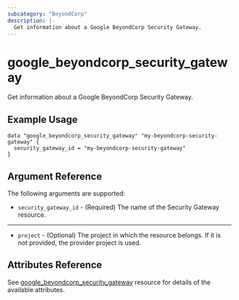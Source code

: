 ```yaml
---
subcategory: "BeyondCorp"
description: |-
  Get information about a Google BeyondCorp Security Gateway.
---
```


# google_beyondcorp_security_gateway

Get information about a Google BeyondCorp Security Gateway.

## Example Usage

```hcl
data "google_beyondcorp_security_gateway" "my-beyondcorp-security-gateway" {
  security_gateway_id = "my-beyondcorp-security-gateway"
}
```

## Argument Reference

The following arguments are supported:

* `security_gateway_id` - (Required) The name of the Security Gateway resource.

- - -

* `project` - (Optional) The project in which the resource belongs. If it
    is not provided, the provider project is used.

## Attributes Reference

See [google_beyondcorp_security_gateway](https://registry.terraform.io/providers/hashicorp/google/latest/docs/resources/beyondcorp_security_gateway) resource for details of the available attributes.
